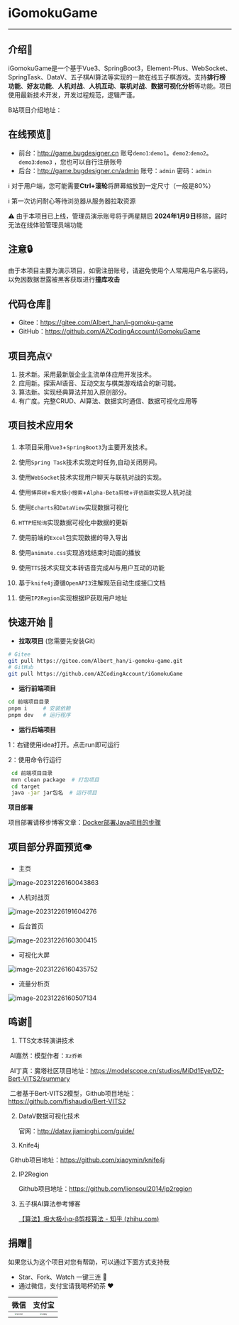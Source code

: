 # iGomokuGame

<hr>

## 介绍📘

​		iGomokuGame是一个基于Vue3、SpringBoot3，Element-Plus、WebSocket、SpringTask、DataV、五子棋AI算法等实现的一款在线五子棋游戏。支持**排行榜功能**、**好友功能**、**人机对战**、**人机互动**、**联机对战**、**数据可视化分析**等功能。项目使用最新技术开发，开发过程规范，逻辑严谨。

B站项目介绍地址：

## 在线预览👀

- 前台：http://game.bugdesigner.cn		账号`demo1`:`demo1`。`demo2`:`demo2`。`demo3`:`demo3` ，您也可以自行注册账号
- 后台：http://game.bugdesigner.cn/admin    账号：`admin` 密码：`admin`

ℹ️ 对于用户端，您可能需要**Ctrl+滚轮**将屏幕缩放到一定尺寸（一般是80%）

ℹ️ 第一次访问耐心等待浏览器从服务器拉取资源

⚠️ 由于本项目已上线，管理员演示账号将于两星期后 **2024年1月9日**移除，届时无法在线体验管理员端功能

## 注意🔒

由于本项目主要为演示项目，如需注册账号，请避免使用个人常用用户名与密码，以免因数据泄露被黑客获取进行**撞库攻击**

## 代码仓库🌟

- Gitee：https://gitee.com/Albert_han/i-gomoku-game
- GitHub：https://github.com/AZCodingAccount/iGomokuGame

## 项目亮点💡

1. 技术新。采用最新版企业主流单体应用开发技术。
2. 应用新。探索AI语音、互动交友与棋类游戏结合的新可能。
3. 算法新。实现经典算法并加入原创部分。
4. 有广度。完整CRUD、AI算法、数据实时通信、数据可视化应用等

## 项目技术应用🛠️

1. 本项目采用`Vue3`+`SpringBoot3`为主要开发技术。

2. 使用`Spring Task`技术实现定时任务,自动关闭房间。

3. 使用`WebSocket`技术实现用户聊天与联机对战的实现。

4. 使用`博弈树`+`极大极小搜索`+`Alpha-Beta剪枝`+`评估函数`实现人机对战

5. 使用`Echarts`和`DataView`实现数据可视化

6. `HTTP短轮询`实现数据可视化中数据的更新

7. 使用前端的`Excel`包实现数据的导入导出

8. 使用`animate.css`实现游戏结束时动画的播放

9. 使用`TTS`技术实现文本转语音完成AI与用户互动的功能

10. 基于`knife4j`遵循`OpenAPI3`注解规范自动生成接口文档

11. 使用`IP2Region`实现根据IP获取用户地址

## 快速开始 🚀

- **拉取项目** (您需要先安装Git)

```bash
# Gitee
git pull https://gitee.com/Albert_han/i-gomoku-game.git
# GitHub
git pull https://github.com/AZCodingAccount/iGomokuGame
```

- **运行前端项目**

```bash
cd 前端项目目录
pnpm i	   # 安装依赖
pnpm dev   # 运行程序	
```

- **运行后端项目**

1：右键使用idea打开。点击run即可运行

2：使用命令行运行

```bash
 cd 前端项目目录
 mvn clean package	# 打包项目
 cd target 
 java -jar jar包名  # 运行项目
```

**项目部署**

项目部署请移步博客文章：[Docker部署Java项目的步骤 ](https://blog.bugdesigner.cn/docker部署java项目的步骤/)

## 项目部分界面预览👁️

- 主页

![image-20231226160043863](https://my-picture-bed1-1321100201.cos.ap-beijing.myqcloud.com/mypictures/image-20231226160043863.png)

- 人机对战页

![image-20231226191604276](https://my-picture-bed1-1321100201.cos.ap-beijing.myqcloud.com/mypictures/image-20231226191604276.png)



- 后台首页

![image-20231226160300415](https://my-picture-bed1-1321100201.cos.ap-beijing.myqcloud.com/mypictures/image-20231226160300415.png)



- 可视化大屏

![image-20231226160435752](https://my-picture-bed1-1321100201.cos.ap-beijing.myqcloud.com/mypictures/image-20231226160435752.png)

- 流量分析页

![image-20231226160507134](https://my-picture-bed1-1321100201.cos.ap-beijing.myqcloud.com/mypictures/image-20231226160507134.png)

## 鸣谢🌹

1. TTS文本转演讲技术 

​		AI嘉然：模型作者：`Xz乔希`

​		AI丁真：魔塔社区项目地址：https://modelscope.cn/studios/MiDd1Eye/DZ-Bert-VITS2/summary

​	二者基于Bert-VITS2模型，Github项目地址：  https://github.com/fishaudio/Bert-VITS2

2. DataV数据可视化技术

   官网：http://datav.jiaminghi.com/guide/

3. Knife4j

​		Github项目地址：https://github.com/xiaoymin/knife4j

2. IP2Region

   Github项目地址：https://github.com/lionsoul2014/ip2region

3. 五子棋AI算法参考博客

   [【算法】极大极小α-β剪枝算法 - 知乎 (zhihu.com)](https://zhuanlan.zhihu.com/p/65219446)

## 捐赠🍵

如果您认为这个项目对您有帮助，可以通过下面方式支持我

- Star、Fork、Watch 一键三连 🌟
- 通过微信，支付宝请我喝杯奶茶 ❤

|                             微信                             |                            支付宝                            |
| :----------------------------------------------------------: | :----------------------------------------------------------: |
| <img src="https://my-picture-bed1-1321100201.cos.ap-beijing.myqcloud.com/mypictures/wechat.jpg" alt="wechat" style="zoom: 25%;margin:0 auto" /> | <img src="https://my-picture-bed1-1321100201.cos.ap-beijing.myqcloud.com/mypictures/alipay.jpg" alt="alipay" style="zoom:25%;margin:0 auto" /> |


